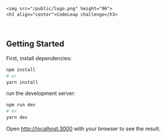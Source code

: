 <p align="center">
 
    <img src="/public/logo.png" height="96">
    <h3 align="center">CodeLeap challenge</h3>

</p>

<br/>

## Getting Started

First, install dependencies:

```bash
npm install
# or
yarn install
```

run the development server:

```bash
npm run dev
# or
yarn dev
```

Open [http://localhost:3000](http://localhost:3000) with your browser to see the result.
